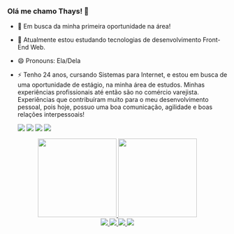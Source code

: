 ### Olá me chamo Thays! 👋



- 🔭 Em busca da minha primeira oportunidade na área!
- 🌱 Atualmente estou estudando tecnologias de desenvolvimento Front-End Web.
- 😄 Pronouns: Ela/Dela
- ⚡ Tenho 24 anos, cursando Sistemas para Internet, e estou em busca de uma oportunidade de estágio, na minha área de estudos. Minhas experiências profissionais até então são no comércio varejista. Experiências que contribuíram muito para o meu desenvolvimento pessoal, pois hoje, possuo uma boa comunicação, agilidade e boas relações interpessoais! 


   <img src="https://img.icons8.com/color/48/000000/html-5--v2.png"/>
   <img src="https://img.icons8.com/color/48/000000/css3.png"/>
  <img src="https://img.icons8.com/color/48/000000/javascript--v1.png"/>
   <img src="https://img.icons8.com/color/48/000000/angularjs.png"/>
  


<div align="center">
  <a href="https://github.com/thays01">
  <img height="180em" src="https://github-readme-stats.vercel.app/api?username=thays01&show_icons=true&theme=dracula&include_all_commits=true&count_private=true"/>
  <img height="180em" src="https://github-readme-stats.vercel.app/api/top-langs/?username=thays01&layout=compact&langs_count=7&theme=dracula"/>
</div>
  
  
   <div align="center"> 
  <a href="https://www.instagram.com/thayscaroline1/" target="_blank"> <img src="https://img.icons8.com/fluency/48/000000/instagram-new.png"/> </a>
  <a href = "mailto:thayscarolinesouza1@gmail.com"> <img src="https://img.icons8.com/fluency/48/000000/gmail.png"/> </a>
  <a href="https://www.linkedin.com/in/thayscarolinesouza1/" target="_blank"> <img src="https://img.icons8.com/fluency/48/000000/linkedin.png"/> </a> 
  <a href="https://twitter.com/thayscarolinex" target="_blank"> <img src="https://img.icons8.com/fluency/48/000000/twitter-squared.png"/> </a>
    
  </div>
